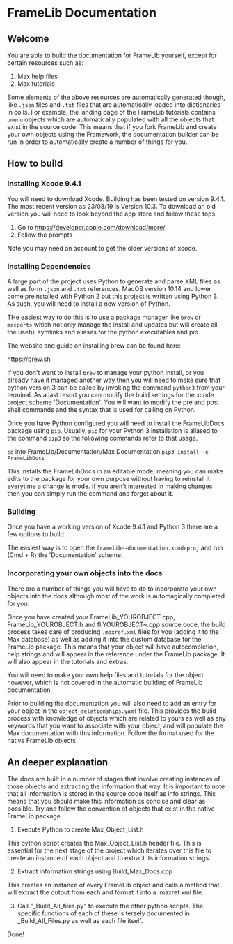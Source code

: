 # FrameLib Documentation

## Welcome
You are able to build the documentation for FrameLib yourself, except for certain resources such as:

1. Max help files
2. Max tutorials

Some elements of the above resources are automatically generated though, like `.json` files and `.txt` files that are automatically loaded into dictionaries in colls. For example, the landing page of the FrameLib tutorials contains `umenu` objects which are automatically populated with all the objects that exist in the source code. This means that if you fork FrameLib and create your own objects using the Framework, the documentation builder can be run in order to automatically create a number of things for you.

## How to build

### Installing Xcode 9.4.1

You will need to download Xcode. Building has been tested on version 9.4.1. The most recent version as 23/08/19 is Version 10.3. To download an old version you will need to look beyond the app store and follow these tops.

1. Go to https://developer.apple.com/download/more/
2. Follow the prompts

Note you may need an account to get the older versions of xcode.

### Installing Dependencies

A large part of the project uses Python to generate and parse XML files as well as form `.json` and `.txt` references. MacOS version 10.14 and lower come preinstalled with Python 2 but this project is written using Python 3. As such, you will need to install a new version of Python. 

THe easiest way to do this is to use a package manager like `brew` or `macports` which not only manage the install and updates but will create all the useful symlinks and aliases for the python executables and pip.

The website and guide on installing brew can be found here: 

https://brew.sh

If you don't want to install `brew` to manage your python install, or you already have it managed another way then you will need to make sure that python version 3 can be called by invoking the command `python3` from your terminal. As a last resort you can modify the build settings for the xcode project scheme 'Documentation'. You will want to modify the pre and post shell commands and the syntax that is used for calling on Python.

Once you have Python configured you will need to install the FrameLibDocs package using `pip`. Usually, `pip` for your Python 3 installation is aliased to the command `pip3` so the following commands refer to that usage.

`cd` into FrameLib/Documentation/Max Documentation
`pip3 install -e FrameLibDocs`

This installs the FrameLibDocs in an editable mode, meaning you can make edits to the package for your own purpose without having to reinstall it everytime a change is mode. If you aren't interested in making changes then you can simply run the command and forget about it.

### Building

Once you have a working version of Xcode 9.4.1 and Python 3 there are a few options to build.

The easiest way is to open the `framelib~-documentation.xcodeproj` and run (Cmd + R) the 'Documentation' scheme. 

### Incorporating your own objects into the docs

There are a number of things you will have to do to incorporate your own objects into the docs although most of the work is automagically completed for you.

Once you have created your FrameLib_YOUROBJECT.cpp, FrameLib_YOUROBJECT.h and fl.YOUROBJECT~.cpp source code, the build process takes care of producing `.maxref.xml` files for you (adding it to the Max database) as well as adding it into the custom database for the FrameLib package. This means that your object will have autocompletion, help strings and will appear in the reference under the FrameLib package. It will also appear in the tutorials and extras.

You will need to make your own help files and tutorials for the object however, which is not covered in the automatic building of FrameLib documentation.

Prior to building the documentation you will also need to add an entry for your object in the `object_relationships.yaml` file. This provides the build process with knowledge of objects which are related to yours as well as any keywords that you want to associate with your object, and will populate the Max documentation with this information. Follow the format used for the native FrameLib objects. 


## An deeper explanation

The docs are built in a number of stages that involve creating instances of those objects and extracting the information that way. It is important to note that all information is stored in the source code itself as info strings. This means that you should make this information as concise and clear as possible. Try and follow the convention of objects that exist in the native FrameLib package. 

1. Execute Python to create Max_Object_List.h

This python script creates the Max_Object_List.h header file. This is essential for the next stage of the project which iterates over this file to create an instance of each object and to extract its information strings.

2. Extract information strings using Build_Max_Docs.cpp

This creates an instance of every FrameLib object and calls a method that will extract the output from each and format it into a .maxref.xml file.

3. Call "_Build_All_files.py" to execute the other python scripts. The specific functions of each of these is tersely documented in _Build_All_Files.py as well as each file itself.

Done!
